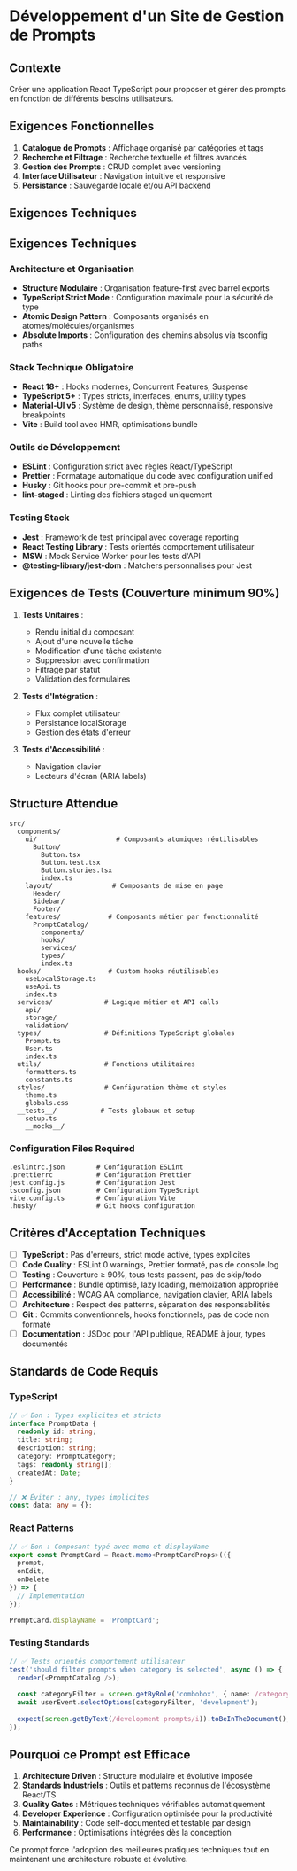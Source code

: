 # Développement d'un Site de Gestion de Prompts

## Contexte
Créer une application React TypeScript pour proposer et gérer des prompts en fonction de différents besoins utilisateurs.

## Exigences Fonctionnelles
1. **Catalogue de Prompts** : Affichage organisé par catégories et tags
2. **Recherche et Filtrage** : Recherche textuelle et filtres avancés
3. **Gestion des Prompts** : CRUD complet avec versioning
4. **Interface Utilisateur** : Navigation intuitive et responsive
5. **Persistance** : Sauvegarde locale et/ou API backend

## Exigences Techniques
## Exigences Techniques

### Architecture et Organisation
- **Structure Modulaire** : Organisation feature-first avec barrel exports
- **TypeScript Strict Mode** : Configuration maximale pour la sécurité de type
- **Atomic Design Pattern** : Composants organisés en atomes/molécules/organismes
- **Absolute Imports** : Configuration des chemins absolus via tsconfig paths

### Stack Technique Obligatoire
- **React 18+** : Hooks modernes, Concurrent Features, Suspense
- **TypeScript 5+** : Types stricts, interfaces, enums, utility types
- **Material-UI v5** : Système de design, thème personnalisé, responsive breakpoints
- **Vite** : Build tool avec HMR, optimisations bundle

### Outils de Développement
- **ESLint** : Configuration strict avec règles React/TypeScript
- **Prettier** : Formatage automatique du code avec configuration unified
- **Husky** : Git hooks pour pre-commit et pre-push
- **lint-staged** : Linting des fichiers staged uniquement

### Testing Stack
- **Jest** : Framework de test principal avec coverage reporting
- **React Testing Library** : Tests orientés comportement utilisateur
- **MSW** : Mock Service Worker pour les tests d'API
- **@testing-library/jest-dom** : Matchers personnalisés pour Jest

## Exigences de Tests (Couverture minimum 90%)
1. **Tests Unitaires** :
   - Rendu initial du composant
   - Ajout d'une nouvelle tâche
   - Modification d'une tâche existante
   - Suppression avec confirmation
   - Filtrage par statut
   - Validation des formulaires

2. **Tests d'Intégration** :
   - Flux complet utilisateur
   - Persistance localStorage
   - Gestion des états d'erreur

3. **Tests d'Accessibilité** :
   - Navigation clavier
   - Lecteurs d'écran (ARIA labels)

## Structure Attendue
```
src/
  components/
    ui/                    # Composants atomiques réutilisables
      Button/
        Button.tsx
        Button.test.tsx
        Button.stories.tsx
        index.ts
    layout/               # Composants de mise en page
      Header/
      Sidebar/
      Footer/
    features/            # Composants métier par fonctionnalité
      PromptCatalog/
        components/
        hooks/
        services/
        types/
        index.ts
  hooks/                 # Custom hooks réutilisables
    useLocalStorage.ts
    useApi.ts
    index.ts
  services/             # Logique métier et API calls
    api/
    storage/
    validation/
  types/                # Définitions TypeScript globales
    Prompt.ts
    User.ts
    index.ts
  utils/                # Fonctions utilitaires
    formatters.ts
    constants.ts
  styles/               # Configuration thème et styles
    theme.ts
    globals.css
  __tests__/           # Tests globaux et setup
    setup.ts
    __mocks__/
```

### Configuration Files Required
```
.eslintrc.json        # Configuration ESLint
.prettierrc           # Configuration Prettier
jest.config.js        # Configuration Jest
tsconfig.json         # Configuration TypeScript
vite.config.ts        # Configuration Vite
.husky/               # Git hooks configuration
```

## Critères d'Acceptation Techniques
- [ ] **TypeScript** : Pas d'erreurs, strict mode activé, types explicites
- [ ] **Code Quality** : ESLint 0 warnings, Prettier formaté, pas de console.log
- [ ] **Testing** : Couverture ≥ 90%, tous tests passent, pas de skip/todo
- [ ] **Performance** : Bundle optimisé, lazy loading, memoization appropriée
- [ ] **Accessibilité** : WCAG AA compliance, navigation clavier, ARIA labels
- [ ] **Architecture** : Respect des patterns, séparation des responsabilités
- [ ] **Git** : Commits conventionnels, hooks fonctionnels, pas de code non formaté
- [ ] **Documentation** : JSDoc pour l'API publique, README à jour, types documentés

## Standards de Code Requis

### TypeScript
```typescript
// ✅ Bon : Types explicites et stricts
interface PromptData {
  readonly id: string;
  title: string;
  description: string;
  category: PromptCategory;
  tags: readonly string[];
  createdAt: Date;
}

// ❌ Éviter : any, types implicites
const data: any = {};
```

### React Patterns
```typescript
// ✅ Bon : Composant typé avec memo et displayName
export const PromptCard = React.memo<PromptCardProps>(({ 
  prompt, 
  onEdit,
  onDelete 
}) => {
  // Implementation
});

PromptCard.displayName = 'PromptCard';
```

### Testing Standards
```typescript
// ✅ Tests orientés comportement utilisateur
test('should filter prompts when category is selected', async () => {
  render(<PromptCatalog />);
  
  const categoryFilter = screen.getByRole('combobox', { name: /category/i });
  await userEvent.selectOptions(categoryFilter, 'development');
  
  expect(screen.getByText(/development prompts/i)).toBeInTheDocument();
});
```

## Pourquoi ce Prompt est Efficace

1. **Architecture Driven** : Structure modulaire et évolutive imposée
2. **Standards Industriels** : Outils et patterns reconnus de l'écosystème React/TS
3. **Quality Gates** : Métriques techniques vérifiables automatiquement
4. **Developer Experience** : Configuration optimisée pour la productivité
5. **Maintainability** : Code self-documented et testable par design
6. **Performance** : Optimisations intégrées dès la conception

Ce prompt force l'adoption des meilleures pratiques techniques tout en maintenant une architecture robuste et évolutive.
